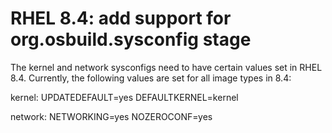# RHEL 8.4: add support for org.osbuild.sysconfig stage

The kernel and network sysconfigs need to have certain values set in RHEL 8.4.
Currently, the following values are set for all image types in 8.4:

  kernel:
    UPDATEDEFAULT=yes
    DEFAULTKERNEL=kernel
    
  network:
    NETWORKING=yes
    NOZEROCONF=yes
    

